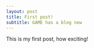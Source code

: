 ```yaml
---
layout: post
title: First post!
subtitle: GAME has a blog now
---
```


This is my first post, how exciting!
